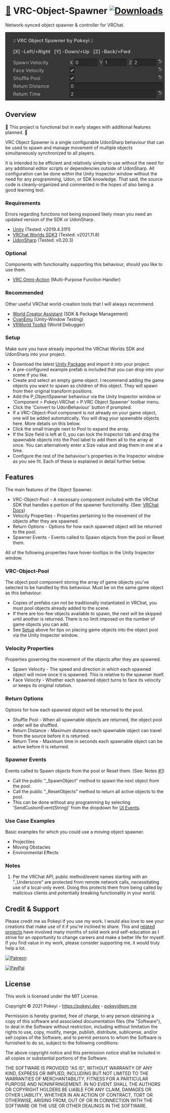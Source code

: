 # [💾](https://github.com/Pokeyi/VRC-Object-Spawner/blob/main/P_ObjectSpawner.cs) VRC-Object-Spawner [![Downloads](https://img.shields.io/github/downloads/Pokeyi/VRC-Object-Spawner/total?label=Downloads&logo=github)](https://github.com/Pokeyi/VRC-Object-Spawner/releases)
Network-synced object spawner & controller for VRChat.

![Object Spawner](P_ObjectSpawner.png)

## Overview
🚧 This project is functional but in early stages with additional features planned. 🚧

VRC Object Spawner is a single configurable UdonSharp behaviour that can be used to spawn and manage movement of multiple objects simultaneously synchronized to all players.

It is intended to be efficient and relatively simple to use without the need for any additional editor scripts or dependencies outside of UdonSharp. All configuration can be done within the Unity Inspector window without the need for any programming, Udon, or SDK knowledge. That said, the source code is cleanly-organized and commented in the hopes of also being a good learning tool.

### Requirements
Errors regarding functions not being exposed likely mean you need an updated version of the SDK or UdonSharp.
- [Unity](https://docs.vrchat.com/docs/current-unity-version) (Tested: v2019.4.31f1)
- [VRChat Worlds SDK3](https://vrchat.com/home/download) (Tested: v2021.11.8)
- [UdonSharp](https://github.com/MerlinVR/UdonSharp) (Tested: v0.20.3)

### Optional
Components with functionality supporting this behaviour, should you like to use them.
- [VRC Omni-Action](https://github.com/Pokeyi/VRC-Omni-Action) (Multi-Purpose Function Handler)

### Recommended
Other useful VRChat world-creation tools that I will always recommend.
- [World Creator Assistant](https://github.com/Varneon/WorldCreatorAssistant) (SDK & Package Management)
- [CyanEmu](https://github.com/CyanLaser/CyanEmu) (Unity-Window Testing)
- [VRWorld Toolkit](https://github.com/oneVR/VRWorldToolkit) (World Debugger)

### Setup
Make sure you have already imported the VRChat Worlds SDK and UdonSharp into your project.
- Download the latest [Unity Package](https://github.com/Pokeyi/VRC-Object-Spawner/releases) and import it into your project.
- A pre-configured example prefab is included that you can drop into your scene if you like.
- Create and select an empty game object. I recommend adding the game objects you want to spawn as children of this object. They will spawn from their original transform positions.
- Add the P_ObjectSpawner behaviour via the Unity Inspector window or 'Component > Pokeyi.VRChat > P.VRC Object Spawner' toolbar menu.
- Click the 'Convert to UdonBehaviour' button if prompted.
- If a VRC-Object-Pool component is not already on your game object, one will be added automatically. You will drag your spawnable objects here. More details on this below.
- Click the small triangle next to Pool to expand the array.
- If the Size field is left at 0, you can lock the Inspector tab and drag the spawnable objects into the Pool label to add them all to the array at once. You can alternatively enter a Size value and drag them in one at a time.
- Configure the rest of the behaviour's properties in the Inspector window as you see fit. Each of these is explained in detail further below.

## Features
The main features of the Object Spawner.
- VRC-Object-Pool - A necessary component included with the VRChat SDK that handles a portion of the spawner functionality. (See: [VRChat Docs](https://docs.vrchat.com/docs/network-components#vrc-object-pool))
- Velocity Properties - Properties pertaining to the movement of the objects after they are spawned.
- Return Options - Options for how each spawned object will be returned to the pool.
- Spawner Events - Events called to Spawn objects from the pool or Reset them.

All of the following properties have hover-tooltips in the Unity Inspector window.

### VRC-Object-Pool
The object pool component storing the array of game objects you've selected to be handled by this behaviour. Must be on the same game object as this behaviour.
- Copies of prefabs can not be traditionally instantiated in VRChat, you must pool objects already added to the scene.
- If there are too-few objects available to spawn, the next will be skipped until another is returned. There is no limit imposed on the number of game objects you can add.
- See [Setup](#setup) above for tips on placing game objects into the object pool via the Unity Inspector window.

### Velocity Properties
Properties governing the movement of the objects after they are spawned.
- Spawn Velocity - The speed and direction in which each spawned object will move once it is spawned. This is relative to the spawner itself.
- Face Velocity - Whether each spawned object turns to face its velocity or keeps its original rotation.

### Return Options
Options for how each spawned object will be returned to the pool.
- Shuffle Pool - When all spawnable objects are returned, the object pool order will be shuffled.
- Return Distance - Maximum distance each spawnable object can travel from the source before it is returned.
- Return Time - Maximum time in seconds each spawnable object can be active before it is returned.

### Spawner Events
Events called to Spawn objects from the pool or Reset them. (See: Notes [#1](#notes))
- Call the public "\_SpawnObject" method to spawn the next object from the pool.
- Call the public "\_ResetObjects" method to return all active objects to the pool.
- This can be done without any programming by selecting 'SendCustomEvent(String)' from the dropdown for [UI Events](https://docs.vrchat.com/docs/ui-events).

### Use Case Examples
Basic examples for which you could use a moving object spawner.
- Projectiles
- Moving Obstacles
- Environmental Effects

### Notes
1. Per the VRChat API, public method/event names starting with an "\_Underscore" are protected from remote network calls, necessitating use of a local-only event. Doing this protects them from being called by malicious clients and potentially breaking functionality in your world.

## Credit & Support
Please credit me as Pokeyi if you use my work. I would also love to see your creations that make use of it if you're inclined to share. This and [related projects](https://github.com/Pokeyi/pokeyi.github.io#my-projects) have involved many months of solid work and self-education as I strive for an opportunity to change careers and make a better life for myself. If you find value in my work, please consider supporting me, it would truly help a lot.

[![Patreon](https://img.shields.io/badge/Patreon-Support-red?logo=patreon)](https://patreon.com/pokeyi)

[![PayPal](https://img.shields.io/badge/PayPal-Donate-blue?logo=paypal)](https://www.paypal.com/donate?hosted_button_id=XFBLJ5GNSLGRC)

## License
This work is licensed under the MIT License.

Copyright © 2021 Pokeyi - https://pokeyi.dev - [pokeyi@pm.me](mailto:pokeyi@pm.me)

Permission is hereby granted, free of charge, to any person obtaining a copy
of this software and associated documentation files (the "Software"), to deal
in the Software without restriction, including without limitation the rights
to use, copy, modify, merge, publish, distribute, sublicense, and/or sell
copies of the Software, and to permit persons to whom the Software is
furnished to do so, subject to the following conditions:

The above copyright notice and this permission notice shall be included in all
copies or substantial portions of the Software.

THE SOFTWARE IS PROVIDED "AS IS", WITHOUT WARRANTY OF ANY KIND, EXPRESS OR
IMPLIED, INCLUDING BUT NOT LIMITED TO THE WARRANTIES OF MERCHANTABILITY,
FITNESS FOR A PARTICULAR PURPOSE AND NONINFRINGEMENT. IN NO EVENT SHALL THE
AUTHORS OR COPYRIGHT HOLDERS BE LIABLE FOR ANY CLAIM, DAMAGES OR OTHER
LIABILITY, WHETHER IN AN ACTION OF CONTRACT, TORT OR OTHERWISE, ARISING FROM,
OUT OF OR IN CONNECTION WITH THE SOFTWARE OR THE USE OR OTHER DEALINGS IN THE
SOFTWARE.
